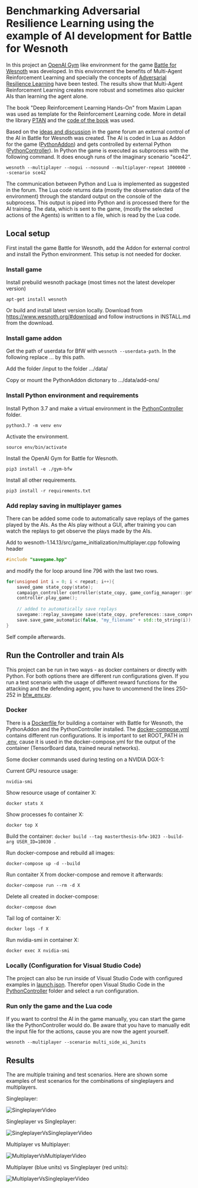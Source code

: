 # Benchmarking Adversarial Resilience Learning using the example of AI development for Battle for Wesnoth

In this project an [OpenAI Gym](https://gym.openai.com/) like environment for the game [Battle for Wesnoth](https://www.wesnoth.org/) was developed. In this environment the benefits of Multi-Agent Reinforcement Learning and specially the concepts of [Adversarial Resilience Learning](https://arxiv.org/abs/1811.06447) have been tested. The results show that Multi-Agent Reinforcement Learning creates more robust and sometimes also quicker AIs than learning the agent alone. 

The book "Deep Reinforcement Learning Hands-On" from Maxim Lapan was used as template for the Reinforcement Learning code. More in detail the library [PTAN](https://github.com/Shmuma/ptan) and the [code of the book](https://github.com/PacktPublishing/Deep-Reinforcement-Learning-Hands-On) was used. 

Based on the [ideas and discussion](https://forums.wesnoth.org/viewtopic.php?f=10\&t=51061) in the game forum an external control of the AI in Battle for Wesnoth was created. The AI is coded in Lua as Addon for the game ([PythonAddon](PythonAddon)) and gets controlled by external Python ([PythonController](PythonController)). In Python the game is executed as subprocess with the following command. It does enough runs of the imaginary scenario "sce42". 

```wesnoth --multiplayer --nogui --nosound --multiplayer-repeat 1000000 --scenario sce42```

The communication between Python and Lua is implemented as suggested in the forum. The Lua code returns data (mostly the observation data of the environment) through the standard output on the console of the subprocess. This output is piped into Python and is processed there for the AI training. The data, which is sent to the game, (mostly the selected actions of the Agents) is written to a file, which is read by the Lua code. 

## Local setup

First install the game Battle for Wesnoth, add the Addon for external control and install the Python environment. This setup is not needed for docker. 

### Install game

Install prebuild wesnoth package (most times not the latest developer version)

```apt-get install wesnoth```

Or build and install latest version locally. Download from https://www.wesnoth.org/#download and follow instructions in INSTALL.md from the download. 

### Install game addon

Get the path of userdata for BfW with ```wesnoth --userdata-path```. In the following replace ... by this path. 

Add the folder /input to the folder .../data/

Copy or mount the PythonAddon dictonary to .../data/add-ons/

### Install Python environment and requirements

Install Python 3.7 and make a virtual environment in the [PythonController](PythonController) folder. 

```python3.7 -m venv env```

Activate the environment. 

```source env/bin/activate```

Install the OpenAI Gym for Battle for Wesnoth. 

```pip3 install -e ./gym-bfw```

Install all other requirements. 

```pip3 install -r requirements.txt```

### Add replay saving in multiplayer games

There can be added some code to automatically save replays of the games played by the AIs. As the AIs play without a GUI, after training you can watch the replays to get observe the plays made by the AIs. 

Add to wesnoth-1.14.13/src/game_initialization/multiplayer.cpp following header 

```c++
#include "savegame.hpp"
```

and modify the for loop around line 796 with the last two rows. 

```c++ 
for(unsigned int i = 0; i < repeat; i++){
    saved_game state_copy(state);
    campaign_controller controller(state_copy, game_config_manager::get()->terrain_types());
    controller.play_game();
    
    // added to automatically save replays
    savegame::replay_savegame save(state_copy, preferences::save_compression_format());
    save.save_game_automatic(false, "my_filename" + std::to_string(i));
}
```

Self compile afterwards.

## Run the Controller and train AIs

This project can be run in two ways - as docker containers or directly with Python. For both options there are different run configurations given. If you run a test scenario with the usage of different reward functions for the attacking and the defending agent, you have to uncommend the lines 250-252 in [bfw_env.py](PythonController/gym-bfw/gym_bfw/envs/bfw_env.py). 

### Docker

There is a [Dockerfile ](Dockerfile) for building a container with Battle for Wesnoth, the PythonAddon and the PythonController installed. The [docker-compose.yml](docker-compose.yml) contains different run configurations. It is important to set ROOT_PATH in [.env](.env), cause it is used in the docker-compose.yml for the output of the container (TensorBoard data, trained neural networks). 

Some docker commands used during testing on a NVIDIA DGX-1: 

Current GPU resource usage: 

```nvidia-smi```

Show resource usage of container X:

```docker stats X```

Show processes fo container X:

```docker top X```

Build the container:
```docker build --tag masterthesis-bfw-1023 --build-arg USER_ID=10030 .```

Run docker-compose and rebuild all images:

```docker-compose up -d --build```

Run contaiter X from docker-compose and remove it afterwards:

```docker-compose run --rm -d X```

Delete all created in docker-compose:

```docker-compose down```

Tail log of container X:

```docker logs -f X```

Run nvidia-smi in container X:

```docker exec X nvidia-smi```

### Locally (Configuration for Visual Studio Code)

The project can also be run inside of Visual Studio Code with configured examples in [launch.json](PythonController/.vscode/launch.json). Therefor open Visual Studio Code in the [PythonController](PythonController) folder and select a run configuration. 

### Run only the game and the Lua code

If you want to control the AI in the game manually, you can start the game like the PythonController would do. Be aware that you have to manually edit the input file for the actions, cause you are now the agent yourself. 

```wesnoth --multiplayer --scenario multi_side_ai_3units```

## Results

The are multiple training and test scenarios. Here are shown some examples of test scenarios for the combinations of singleplayers and multiplayers. 

Singleplayer:

![SingleplayerVideo](Videos/singleplayer.gif)


Singleplayer vs Singleplayer:

![SingleplayerVsSingleplayerVideo](Videos/singleplayer-vs-singleplayer.gif)


Multiplayer vs Multiplayer:

![MultiplayerVsMultiplayerVideo](Videos/multiplayer-vs-multiplayer.gif)


Multiplayer (blue units) vs Singleplayer (red units):

![MultiplayerVsSingleplayerVideo](Videos/singleplayer-vs-multiplayer.gif)
